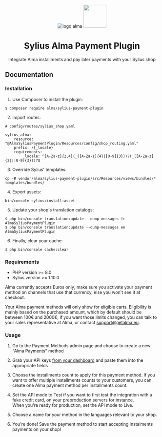 <p align="center">
    <img src="https://getalma.eu/static/website/new/img/logo.png" alt="logo alma" />
    <img src="https://demo.sylius.com/assets/shop/img/logo.png" height="75" />
</p>

<h1 align="center">Sylius Alma Payment Plugin</h1>

<p align="center">Integrate Alma installments and pay later payments with your Sylius shop</p>

## Documentation

### Installation
1. Use Composer to install the plugin:

```
$ composer require alma/sylius-payment-plugin
```

2. Import routes:

```
# config/routes/sylius_shop.yaml

sylius_alma:
    resource: "@AlmaSyliusPaymentPlugin/Resources/config/shop_routing.yaml"
    prefix: /{_locale}
    requirements:
        _locale: ^[A-Za-z]{2,4}(_([A-Za-z]{4}|[0-9]{3}))?(_([A-Za-z]{2}|[0-9]{3}))?$
```

3. Override Sylius' templates:

```
cp -R vendor/alma/sylius-payment-plugin/src/Resources/views/bundles/* templates/bundles/
```

4. Export assets:

```
bin/console sylius:install:asset
```

5. Update your shop's translation catalogs:

```
$ php bin/console translation:update --dump-messages fr AlmaSyliusPaymentPlugin 
$ php bin/console translation:update --dump-messages en AlmaSyliusPaymentPlugin 
```

6. Finally, clear your cache:

```
$ php bin/console cache:clear
```

### Requirements

- PHP version >= 8.0
- Sylius version >= 1.10.0

Alma currently accepts Euros only; make sure you activate your payment method on channels that use that currency, else 
you won't see it at checkout.

Your Alma payment methods will only show for eligible carts. Eligibility is mainly based on the purchased amount, which
by default should be between 100€ and 2000€; if you want those limits changed, you can talk to your sales representative
at Alma, or contact [support@getalma.eu](mailto:support@getalma.eu).

### Usage
1. Go to the Payment Methods admin page and choose to create a new "Alma Payments" method

2. Grab your API keys [from your dashboard](https://dashboard.getalma.eu/api) and paste them into the appropriate fields

3. Choose the installments count to apply for this payment method. If you want to offer multiple installments counts to 
   your customers, you can create one Alma payment method per installments count.

4. Set the API mode to Test if you want to first test the integration with a fake credit card, on your preproduction 
   servers for instance.  
   When you're ready for production, set the API mode to Live.

5. Choose a name for your method in the languages relevant to your shop.

6. You're done! Save the payment method to start accepting instalments payments on your shop!
